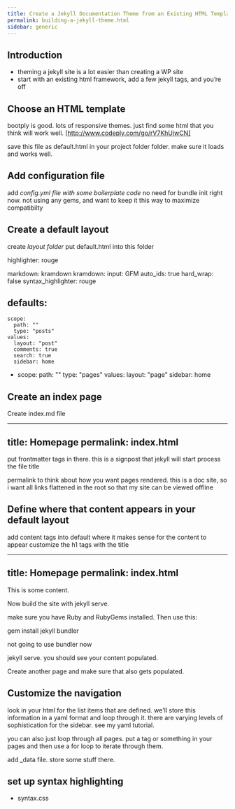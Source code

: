 ```yaml
---
title: Create a Jekyll Documentation Theme from an Existing HTML Template
permalink: building-a-jekyll-theme.html
sidebar: generic
---
```


## Introduction 

- theming a jekyll site is a lot easier than creating a WP site
- start with an existing html framework, add a few jekyll tags, and you’re off

## Choose an HTML template
bootply is good. lots of responsive themes. just find some html that you think will work well.
[http://www.codeply.com/go/rV7KhUjwCN]

save this file as default.html in your project folder folder. make sure it loads and works well.

## Add configuration file

add _config.yml file with some boilerplate code_
no need for bundle init right now. not using any gems, and want to keep it this way to maximize compatibilty

## Create a default layout
create _layout folder_
put default.html into this folder


highlighter: rouge

markdown: kramdown
kramdown:
 input: GFM
 auto_ids: true
 hard_wrap: false
 syntax_highlighter: rouge


defaults:
  -
    scope:
      path: ""
      type: "posts"
    values:
      layout: "post"
      comments: true
      search: true
      sidebar: home
  -
    scope:
      path: ""
      type: "pages"
    values:
      layout: "page"
      sidebar: home

## Create an index page
Create index.md file

---
title: Homepage
permalink: index.html
---


put frontmatter tags in there. this is a signpost that jekyll will start process the file
title

permalink to think about how you want pages rendered. this is a doc site, so i want all links flattened in the root so that my site can be viewed offline

## Define where that content appears in your default layout

add content tags into default where it makes sense for the content to appear
customize the h1 tags with the title

---
title: Homepage
permalink: index.html
---

This is some content.

Now build the site with jekyll serve.

make sure you have Ruby and RubyGems installed. 
Then use this: 

gem install jekyll bundler

not going to use bundler now

jekyll serve. you should see your content populated.

Create another page and make sure that also gets populated.

## Customize the navigation

look in your html for the list items that are defined. we'll store this information in a yaml format and loop through it. there are varying levels of sophistication for the sidebar. see my yaml tutorial.

you can also just loop through all pages. put a tag or something in your pages and then use a for loop to iterate through them.

add _data file. store some stuff there.

## set up syntax highlighting
- syntax.css

